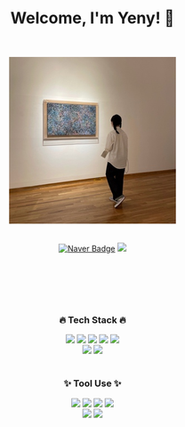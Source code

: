 <div align="center">
  <h1>Welcome, I'm Yeny! 👋</h1>
  
  <br>
  <br>
  
  <img src="./img.jpg" width="300" height="300"/>
  
  <br>
  <br>
  
  [![Naver Badge](https://img.shields.io/badge/Email-Naver-03C75A?style=flat-square&link=mailto:des423@naver.com)](mailto:des423@naver.com)
  <a href="https://user-0715.tistory.com/">
    <img src="https://img.shields.io/badge/Blog-Tistory-E4501E?style=flat-square&" />
  </a>
  
  <br>
  <h1></h1>
  <br>
  
  <h3>🔥 Tech Stack 🔥</h3>
  <img src="https://img.shields.io/badge/HTML-E34F26?style=flat-square&logo=HTML5&logoColor=white"/>
  <img src="https://img.shields.io/badge/CSS3-1572B6?style=flat-square&logo=CSS3&logoColor=white"/>
  <img src="https://img.shields.io/badge/JavaScript-F7DF1E?style=flat-square&logo=JavaScript&logoColor=white"/>
  <img src="https://img.shields.io/badge/jQuery-0769AD?style=flat-square&logo=jQuery&logoColor=white"/>
  <img src="https://img.shields.io/badge/Bootstrap-7952B3?style=flat-square&logo=Bootstrap&logoColor=white"/>
  <br>
  <img src="https://img.shields.io/badge/Adobe Illustrator-FF9A00?style=flat-square&logo=AdobeIllustrator&logoColor=white"/>
  <img src="https://img.shields.io/badge/Adobe Photoshop-31A8FF?style=flat-square&logo=AdobePhotoshop&logoColor=white"/>

  <br>
  <br>
  
  <h3>✨ Tool Use ✨</h3>
  <img src="https://img.shields.io/badge/VS Code-007ACC?style=flat-square&logo=VisualStudioCode&logoColor=white"/>
  <img src="https://img.shields.io/badge/Atom-66595C?style=flat-square&logo=Atom&logoColor=white"/>
  <img src="https://img.shields.io/badge/Figma-F24E1E?style=flat-square&logo=Figma&logoColor=white"/>
  <img src="https://img.shields.io/badge/Adobe XD-FF61F6?style=flat-square&logo=AdobeXD&logoColor=white"/>
  <br>
  <img src="https://img.shields.io/badge/GitHub-181717?style=flat-square&logo=GitHub&logoColor=white"/>
  <img src="https://img.shields.io/badge/Slack-4A154B?style=flat-square&logo=Slack&logoColor=white"/>
  
  <br>
  <br>
  <br>
  <br>
  <br>
</div>




<!--
**kim-yeny/kim-yeny** is a ✨ _special_ ✨ repository because its `README.md` (this file) appears on your GitHub profile.

Here are some ideas to get you started:

- 🔭 I’m currently working on ...
- 🌱 I’m currently learning ...
- 👯 I’m looking to collaborate on ...
- 🤔 I’m looking for help with ...
- 💬 Ask me about ...
- 📫 How to reach me: ...
- 😄 Pronouns: ...
- ⚡ Fun fact: ...
-->

